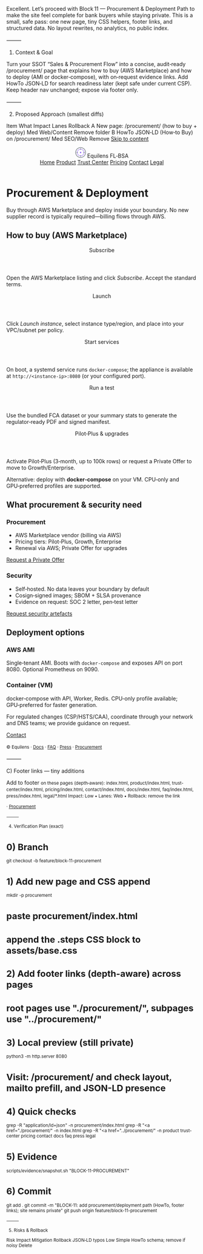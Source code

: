 Excellent. Let’s proceed with Block 11 — Procurement & Deployment Path to make the site feel complete for bank buyers while staying private. This is a small, safe pass: one new page, tiny CSS helpers, footer links, and structured data. No layout rewrites, no analytics, no public index.

⸻

1) Context & Goal

Turn your SSOT “Sales & Procurement Flow” into a concise, audit‑ready /procurement/ page that explains how to buy (AWS Marketplace) and how to deploy (AMI or docker‑compose), with on‑request evidence links. Add HowTo JSON‑LD for search readiness later (kept safe under current CSP). Keep header nav unchanged; expose via footer only.

⸻

2) Proposed Approach (smallest diffs)

Item	What	Impact	Lanes	Rollback
A	New page: /procurement/ (how to buy + deploy)	Med	Web/Content	Remove folder
B	HowTo JSON‑LD (How‑to Buy) on /procurement/	Med	SEO/Web	Remove <script> block
C	Footer links: add “Procurement”	Low	Web	Remove links
D	CSS helpers for step list (append only)	Low	Web	Delete appended lines
E	Evidence snapshot	Low	Ops/Audit	Delete snapshot dir


⸻

3) Change‑Set Preview (copy/paste)

Branch: feature/block-11-procurement
Site remains private (noindex + Disallow). Depth‑aware links preserved.

D) assets/base.css — append (no removals)

Impact: Low • Lanes: Web • Rollback: delete this block

/* Block‑11: procurement steps */
.steps { counter-reset: step; display:grid; grid-template-columns: repeat(12,1fr); gap:24px; margin:1rem 0 }
.step { grid-column: span 6; border:1px solid var(--line); border-radius:8px; background:#fff; padding:1rem }
.step header { font-weight:700; margin-bottom:.25rem }
.step::before { counter-increment: step; content: counter(step); display:inline-flex; align-items:center; justify-content:center; width:28px; height:28px; border-radius:999px; background:var(--slate); color:#fff; margin-right:.5rem }
@media(max-width:900px){ .step{grid-column: span 12} }


⸻

A/B) procurement/index.html — new page (How to Buy & Deploy)

Impact: Med • Lanes: Web/Content/SEO • Rollback: remove folder

<!doctype html><html lang="en"><head>
<meta charset="utf-8"><meta name="viewport" content="width=device-width,initial-scale=1">
<title>Procurement & Deployment — Equilens FL‑BSA</title>
<meta name="description" content="How to buy via AWS Marketplace and deploy FL‑BSA inside your boundary.">
<link rel="icon" href="../favicon.svg" type="image/svg+xml">
<link rel="alternate icon" href="../favicon.ico" sizes="any">
<link rel="canonical" href="https://equilens.io/procurement/">
<meta name="theme-color" content="#1E293B">
<link rel="stylesheet" href="../assets/base.css">
<!-- HowTo JSON‑LD (safe under current CSP; non-executable) -->
<script type="application/ld+json">
{
  "@context": "https://schema.org",
  "@type": "HowTo",
  "name": "Buy and deploy FL‑BSA",
  "description": "How regulated teams subscribe via AWS Marketplace and deploy the self‑hosted appliance.",
  "totalTime": "PT15M",
  "step": [
    { "@type":"HowToStep", "name":"Subscribe", "text":"Open the AWS Marketplace listing and click Subscribe. Accept terms." },
    { "@type":"HowToStep", "name":"Launch", "text":"Launch the AMI in your account. Choose instance type and VPC/subnet per policy." },
    { "@type":"HowToStep", "name":"Start services", "text":"Boot runs docker‑compose automatically. Access the appliance on the instance IP:8080 (or your chosen port)." },
    { "@type":"HowToStep", "name":"Run a test", "text":"Upload sample data (or use the FCA sandbox dataset). Generate the PDF and signed manifest." },
    { "@type":"HowToStep", "name":"Move to Pilot‑Plus", "text":"If needed, activate the paid 3‑month tier. For upgrades, request a Private Offer." }
  ]
}
</script>
</head><body>
<a class="skip-to-content" href="#main">Skip to content</a>

<header class="wrap">
  <div class="brand">
    <img class="brand-logo" src="../assets/brand/logo-mark.svg" width="28" height="28" alt="Equilens">
    <span class="brand-name">Equilens</span> <span class="pill">FL‑BSA</span>
  </div>
  <nav>
    <a href="../">Home</a>
    <a href="../product/">Product</a>
    <a href="../trust-center/">Trust Center</a>
    <a href="../pricing/">Pricing</a>
    <a href="../contact/">Contact</a>
    <a href="../legal/">Legal</a>
  </nav>
</header>

<main id="main" class="wrap section">
  <h1>Procurement & Deployment</h1>
  <p class="lead">Buy through AWS Marketplace and deploy inside your boundary. No new supplier record is typically required—billing flows through AWS.</p>

  <section class="section">
    <h2>How to buy (AWS Marketplace)</h2>
    <div class="steps">
      <div class="step"><header>Subscribe</header><p>Open the AWS Marketplace listing and click <em>Subscribe</em>. Accept the standard terms.</p></div>
      <div class="step"><header>Launch</header><p>Click <em>Launch instance</em>, select instance type/region, and place into your VPC/subnet per policy.</p></div>
      <div class="step"><header>Start services</header><p>On boot, a systemd service runs <code>docker-compose</code>; the appliance is available at <code>http://&lt;instance‑ip&gt;:8080</code> (or your configured port).</p></div>
      <div class="step"><header>Run a test</header><p>Use the bundled FCA dataset or your summary stats to generate the regulator‑ready PDF and signed manifest.</p></div>
      <div class="step"><header>Pilot‑Plus & upgrades</header><p>Activate Pilot‑Plus (3‑month, up to 100k rows) or request a Private Offer to move to Growth/Enterprise.</p></div>
    </div>
    <p class="note">Alternative: deploy with <strong>docker‑compose</strong> on your VM. CPU‑only and GPU‑preferred profiles are supported.</p>
  </section>

  <section class="section alt">
    <h2>What procurement & security need</h2>
    <div class="grid">
      <div class="card span-6">
        <h3>Procurement</h3>
        <ul class="checks">
          <li>AWS Marketplace vendor (billing via AWS)</li>
          <li>Pricing tiers: Pilot‑Plus, Growth, Enterprise</li>
          <li>Renewal via AWS; Private Offer for upgrades</li>
        </ul>
        <p><a href="mailto:equilens@equilens.io?subject=Private%20Offer%20request%20(Equilens%20FL‑BSA)&body=Company%3A%0ARegion%3A%0ATier%3A%0ATimeline%3A%0A">Request a Private Offer</a></p>
      </div>
      <div class="card span-6">
        <h3>Security</h3>
        <ul class="checks">
          <li>Self‑hosted. No data leaves your boundary by default</li>
          <li>Cosign‑signed images; SBOM + SLSA provenance</li>
          <li>Evidence on request: SOC 2 letter, pen‑test letter</li>
        </ul>
        <p><a href="mailto:equilens@equilens.io?subject=Security%20artefacts%20request&body=Org%3A%0AUse%20case%3A%0AArtefacts%3A%20SOC2%2Fpen‑test%2FSBOM%20%28choose%29%0A">Request security artefacts</a></p>
      </div>
    </div>
  </section>

  <section class="section">
    <h2>Deployment options</h2>
    <div class="grid">
      <div class="card span-6">
        <h3>AWS AMI</h3>
        <p>Single‑tenant AMI. Boots with <code>docker‑compose</code> and exposes API on port 8080. Optional Prometheus on 9090.</p>
      </div>
      <div class="card span-6">
        <h3>Container (VM)</h3>
        <p>docker‑compose with API, Worker, Redis. CPU‑only profile available; GPU‑preferred for faster generation.</p>
      </div>
    </div>
    <p class="note">For regulated changes (CSP/HSTS/CAA), coordinate through your network and DNS teams; we provide guidance on request.</p>
  </section>

  <section class="section">
    <p><a class="cta" href="../contact/">Contact</a></p>
  </section>
</main>

<footer class="wrap">
  <small>© <span id="yr"></span> Equilens · <a href="../docs/">Docs</a> · <a href="../faq/">FAQ</a> · <a href="../press/">Press</a> · <a href="../procurement/">Procurement</a></small>
</footer>
<script>document.getElementById('yr').textContent=new Date().getFullYear()</script>
</body></html>


⸻

C) Footer links — tiny additions

Add to footer <small> on these pages (depth‑aware):
index.html, product/index.html, trust-center/index.html, pricing/index.html, contact/index.html, docs/index.html, faq/index.html, press/index.html, legal/*.html
Impact: Low • Lanes: Web • Rollback: remove the link

 · <a href="./procurement/">Procurement</a>
<!-- use ../procurement/ on subpages -->


⸻

4) Verification Plan (exact)

# 0) Branch
git checkout -b feature/block-11-procurement

# 1) Add new page and CSS append
mkdir -p procurement
# paste procurement/index.html
# append the .steps CSS block to assets/base.css

# 2) Add footer links (depth-aware) across pages
# root pages use "./procurement/", subpages use "../procurement/"

# 3) Local preview (still private)
python3 -m http.server 8080
# Visit: /procurement/ and check layout, mailto prefill, and JSON-LD presence

# 4) Quick checks
grep -R "application/ld+json" -n procurement/index.html
grep -R "<a href=\"\./procurement/" -n index.html
grep -R "<a href=\"\.\./procurement/" -n product trust-center pricing contact docs faq press legal

# 5) Evidence
scripts/evidence/snapshot.sh "BLOCK-11-PROCUREMENT"

# 6) Commit
git add .
git commit -m "BLOCK-11: add procurement/deployment path (HowTo, footer links); site remains private"
git push origin feature/block-11-procurement


⸻

5) Risks & Rollback

Risk	Impact	Mitigation	Rollback
JSON‑LD typos	Low	Simple HowTo schema; remove if noisy	Delete <script> block
IA clutter	Low	Links added only to footer; header unchanged	Remove footer links
Mailto prefill odd in some clients	Low	Uses standard URL encoding; non‑critical	Remove query string


⸻

6) Follow‑ups (queued next)
	•	Block 12 — Case Study Shell + Resources: /case-studies/placeholder/ and /resources/ with on‑request links; tiny cards only.
	•	Block 13 — Copy Pass 3: hero length tightening + “Who it’s for” tile on Home; a brief “In practice” example on Product.
	•	Block 14 — Performance polish: tiny CSS refactor to cut bytes and ensure good Lighthouse metrics (still private).

⸻

7) Assumptions & Unknowns
	•	AWS Marketplace listing exists (we reference it generically; no link published yet while private).
	•	No forms added; contact stays mailto.
	•	You want minimal IA churn (footer only for the new page).

If you want, I can provide a single unified patch for feature/block-11-procurement containing all edits above.
